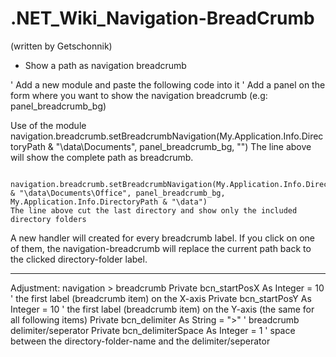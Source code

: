 # .NET_Wiki_Navigation-BreadCrumb
(written by Getschonnik)

* Show a path as navigation breadcrumb  

' Add a new module and paste the following code into it
' Add a panel on the form where you want to show the navigation breadcrumb (e.g: panel_breadcrumb_bg)

Use of the module
			navigation.breadcrumb.setBreadcrumbNavigation(My.Application.Info.DirectoryPath & "\data\Documents", panel_breadcrumb_bg, "")
	The line above will show the complete path as breadcrumb.
			
			navigation.breadcrumb.setBreadcrumbNavigation(My.Application.Info.DirectoryPath & "\data\Documents\Office", panel_breadcrumb_bg, My.Application.Info.DirectoryPath & "\data")
	The line above cut the last directory and show only the included directory folders
	
A new handler will created for every breadcrumb label. If you click on one of them, the navigation-breadcrumb will replace the current path 
back to the clicked directory-folder label.


------------


Adjustment: navigation > breadcrumb
        Private bcn_startPosX As Integer = 10		' the first label (breadcrumb item) on the X-axis
        Private bcn_startPosY As Integer = 10		' the first label (breadcrumb item) on the Y-axis (the same for all following items)
        Private bcn_delimiter As String = ">"		' breadcrumb delimiter/seperator
        Private bcn_delimiterSpace As Integer = 1	' space between the directory-folder-name and the delimiter/seperator
